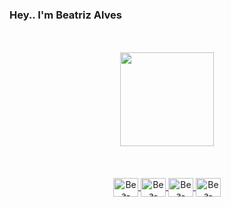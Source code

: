 ### Hey.. I'm Beatriz Alves

<br>
<br>
<div align="center">
  
</div>
<div align="center">
  <a href="https://github.com/bialvs">
  <img height="150px" src="https://github-readme-stats.vercel.app/api/top-langs/?username=bialvs&layout=compact&langs_count=7&theme=tokyonight"/>
</div>
  <br>
  <br>
<div style="display: inline_block" align="center"><br>
  <img align="center" alt="Bea-Java" height="30" width="40" src="https://cdn.jsdelivr.net/gh/devicons/devicon/icons/java/java-original.svg">
  <img align="center" alt="Bea-Flutter" height="30" width="40" src="https://cdn.jsdelivr.net/gh/devicons/devicon/icons/flutter/flutter-original.svg">
  <img align="center" alt="Bea-Android-Studio" height="30" width="40" src="https://cdn.jsdelivr.net/gh/devicons/devicon/icons/androidstudio/androidstudio-original.svg">
   <img align="center" alt="Bea-Dart" height="30" width="40" src="https://cdn.jsdelivr.net/gh/devicons/devicon/icons/dart/dart-plain-wordmark.svg" >
</div>
